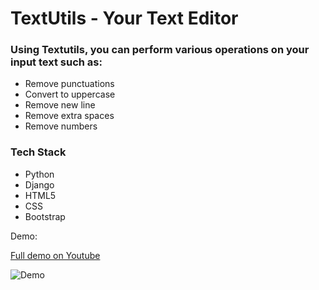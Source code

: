 # TextUtils - Your Text Editor #

### Using Textutils, you can perform various operations on your input text such as: ###

- Remove punctuations
- Convert to uppercase
- Remove new line
- Remove extra spaces
- Remove numbers

### Tech Stack ###

- Python
- Django
- HTML5
- CSS
- Bootstrap

Demo:

[Full demo on Youtube](https://youtu.be/cbFGT_o93jY)

![Demo](https://gifs.com/gif/pZpZYm)

